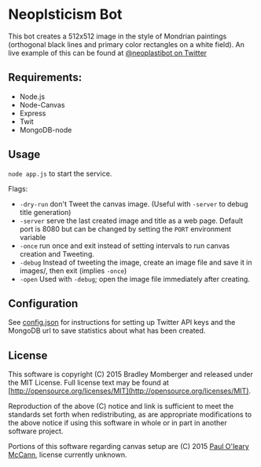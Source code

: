 # Neoplsticism Bot

This bot creates a 512x512 image in the style of Mondrian paintings (orthogonal black lines and primary color rectangles on a white field).  An live example of this can be found at [@neoplastibot on Twitter](https://twitter.com/neoplastibot)

## Requirements:

* Node.js
* Node-Canvas
* Express
* Twit
* MongoDB-node

## Usage

`node app.js` to start the service.

Flags:
* `-dry-run` don't Tweet the canvas image. (Useful with `-server` to debug title generation)
* `-server` serve the last created image and title as a web page.  Default port is 8080 but can be changed by setting the `PORT` environment variable
* `-once` run once and exit instead of setting intervals to run canvas creation and Tweeting.
* `-debug` Instead of tweeting the image, create an image file and save it in images/, then exit (implies `-once`)
* `-open` Used with `-debug`; open the image file immediately after creating.

## Configuration

See [config.json](./config.json) for instructions for setting up Twitter API keys and the MongoDB url to save statistics about what has been created.

## License

This software is copyright (C) 2015 Bradley Momberger and released under the MIT License.  Full license text may be found at [http://opensource.org/licenses/MIT](http://opensource.org/licenses/MIT).

Reproduction of the above (C) notice and link is sufficient to meet the standards set forth when redistributing, as are appropriate modifications to the above notice if using this software in whole or in part in another software project.

Portions of this software regarding canvas setup are (C) 2015 [Paul O'leary McCann](https://github.com/polm), license currently unknown.